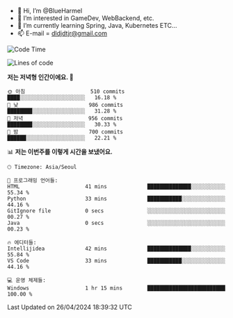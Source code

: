 - 👋 Hi, I’m @BlueHarmel
- 👀 I’m interested in GameDev, WebBackend, etc.
- 🌱 I’m currently learning Spring, Java, Kubernetes ETC...
- 📫 E-mail = dldjdtjr@gmail.com
  <!--START_SECTION:waka-->
![Code Time](http://img.shields.io/badge/Code%20Time-565%20hrs%2013%20mins-blue)

![Lines of code](https://img.shields.io/badge/%EC%A0%80%EB%8A%94%20%EC%97%AC%ED%83%9C%EA%B9%8C%EC%A7%80%20-44.9%20million%20%EC%A4%84%EC%9D%98%20%EC%BD%94%EB%93%9C%EB%A5%BC%20%EC%9E%91%EC%84%B1%ED%96%88%EC%96%B4%EC%9A%94.-blue)

**저는 저녁형 인간이에요. 🦉** 

```text
🌞 아침                     510 commits         ████░░░░░░░░░░░░░░░░░░░░░   16.18 % 
🌆 낮　                     986 commits         ████████░░░░░░░░░░░░░░░░░   31.28 % 
🌃 저녁                     956 commits         ████████░░░░░░░░░░░░░░░░░   30.33 % 
🌙 밤　                     700 commits         ██████░░░░░░░░░░░░░░░░░░░   22.21 % 
```


📊 **저는 이번주를 이렇게 시간을 보냈어요.** 

```text
🕑︎ Timezone: Asia/Seoul

💬 프로그래밍 언어들: 
HTML                     41 mins             ██████████████░░░░░░░░░░░   55.34 % 
Python                   33 mins             ███████████░░░░░░░░░░░░░░   44.16 % 
GitIgnore file           0 secs              ░░░░░░░░░░░░░░░░░░░░░░░░░   00.27 % 
Java                     0 secs              ░░░░░░░░░░░░░░░░░░░░░░░░░   00.23 % 

🔥 에디터들: 
Intellijidea             42 mins             ██████████████░░░░░░░░░░░   55.84 % 
VS Code                  33 mins             ███████████░░░░░░░░░░░░░░   44.16 % 

💻 운영 체제들: 
Windows                  1 hr 15 mins        █████████████████████████   100.00 % 
```


 Last Updated on 26/04/2024 18:39:32 UTC
<!--END_SECTION:waka-->
<!---
BlueHarmel/BlueHarmel is a ✨ special ✨ repository because its `README.md` (this file) appears on your GitHub profile.
You can click the Preview link to take a look at your changes.
--->

